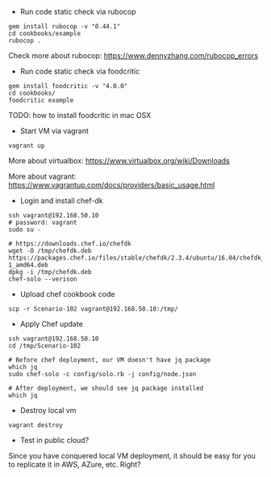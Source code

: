 - Run code static check via rubocop
```
gem install rubocop -v "0.44.1"
cd cookbooks/example
rubocop .
```
Check more about rubocop: https://www.dennyzhang.com/rubocop_errors

- Run code static check via foodcritic
```
gem install foodcritic -v "4.0.0"
cd cookbooks/
foodcritic example
```

TODO: how to install foodcritic in mac OSX

- Start VM via vagrant
```
vagrant up
```
More about virtualbox: https://www.virtualbox.org/wiki/Downloads

More about vagrant: https://www.vagrantup.com/docs/providers/basic_usage.html

- Login and install chef-dk
```
ssh vagrant@192.168.50.10
# password: vagrant
sudo su -

# https://downloads.chef.io/chefdk
wget -O /tmp/chefdk.deb https://packages.chef.io/files/stable/chefdk/2.3.4/ubuntu/16.04/chefdk_2.3.4-1_amd64.deb
dpkg -i /tmp/chefdk.deb
chef-solo --verison
```

- Upload chef cookbook code
```
scp -r Scenario-102 vagrant@192.168.50.10:/tmp/

```
- Apply Chef update
```
ssh vagrant@192.168.50.10
cd /tmp/Scenario-102

# Before chef deployment, our VM doesn't have jq package
which jq
sudo chef-solo -c config/solo.rb -j config/node.json

# After deployment, we should see jq package installed
which jq
```

- Destroy local vm
```
vagrant destroy
```

- Test in public cloud?

Since you have conquered local VM deployment, it should be easy for you to replicate it in AWS, AZure, etc. Right?
